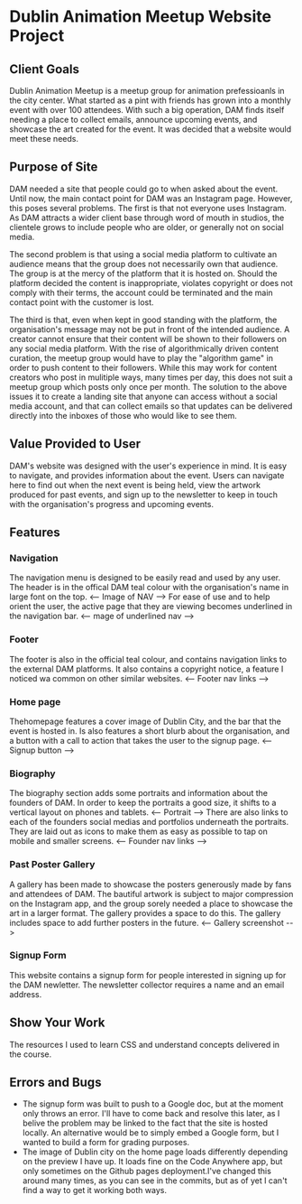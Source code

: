 # Dublin Animation Meetup Website Project


## Client Goals 
Dublin Animation Meetup is a meetup group for animation prefessioanls in the city center. What started as a pint with friends has grown into a monthly event with over 100 attendees. With such a big operation, DAM finds itself needing a place to collect emails, announce upcoming events, and showcase the art created for the event. It was decided that a website would meet these needs. 

## Purpose of Site
DAM needed a site that people could go to when asked about the event. Until now, the main contact point for DAM was an Instagram page. However, this poses several problems. The first is that not everyone uses Instagram. As DAM attracts a wider client base through word of mouth in studios, the clientele grows to include people who are older, or generally not on social media. 

The second problem is that using a social media platform to cultivate an audience means that the group does not necessarily own that audience. The group is at the mercy of the platform that it is hosted on. Should the platform decided the content is inappropriate, violates copyright or does not comply with their terms, the account could be terminated and the main contact point with the customer is lost. 

The third is that, even when kept in good standing with the platform, the organisation's message may not be put in front of the intended audience. A creator cannot ensure that their content will be shown to their followers on any social media platform. With the rise of algorithmically driven content curation, the meetup group would have to play the "algorithm game" in order to push content to their followers. While this may work for content creators who post in mulitiple ways, many times per day, this does not suit a meetup group which posts only once per month. 
The solution to the above issues it to create a landing site that anyone can access without a social media account, and that can collect emails so that updates can be delivered directly into the inboxes of those who would like to see them. 

## Value Provided to User
DAM's website was designed with the user's experience in mind. It is easy to navigate, and provides information about the event. Users can navigate here to find out when the next event is being held, view the artwork produced for past events, and sign up to the newsletter to keep in touch with the organisation's progress and upcoming events. 

## Features

 ### Navigation
 The navigation menu is designed to be easily read and used by any user. The header is in the offical DAM teal colour with the organisation's name in large font on the top.
 <-- Image of NAV --> 
 For ease of use and to help orient the user, the active page that they are viewing becomes underlined in the navigation bar.
 <-- mage of underlined nav --> 

 ### Footer
 The footer is also in the official teal colour, and contains navigation links to the external DAM platforms. It also contains a copyright notice, a feature I noticed wa common on other similar websites.
 <-- Footer nav links -->

 ### Home page
 Thehomepage features a cover image of Dublin City, and the bar that the event is hosted in. Is also features a short blurb about the organisation, and a button with a call to action that takes the user to the signup page.
 <-- Signup button -->

 ### Biography
 The biography section adds some portraits and information about the founders of DAM. In order to keep the portraits a good size, it shifts to a vertical layout on phones and tablets. 
 <-- Portrait --> 
 There are also links to each of the founders social medias and portfolios underneath the portraits. They are laid out as icons to make them as easy as possible to tap on mobile and smaller screens. 
 <-- Founder nav links -->

 ### Past Poster Gallery 
 A gallery has been made to showcase the posters generously made by fans and attendees of DAM. The bautiful artwork is subject to major compression on the Instagram app, and the group sorely needed a place to showcase the art in a larger format. The gallery provides a space to do this. The gallery includes space to add further posters in the future.
 <-- Gallery screenshot -->

 ### Signup Form
 This website contains a signup form for people interested in signing up for the DAM newletter. The newsletter collector requires a name and an email address. 

## Show Your Work
The resources I used to learn CSS and understand concepts delivered in the course. 

## Errors and Bugs
- The signup form was built to push to a Google doc, but at the moment only throws an error. I'll have to come back and resolve this later, as I belive the problem may be linked to the fact that the site is hosted locally. An alternative would be to simply embed a Google form, but I wanted to build a form for grading purposes.
- The image of Dublin city on the home page loads differently depending on the preview I have up. It loads fine on the Code Anywhere app, but only sometimes on the Github pages deployment.I've changed this around many times, as you can see in the commits, but as of yet I can't find a way to get it working both ways. 